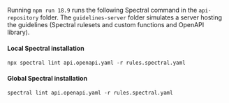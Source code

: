Running `npm run 18.9` runs the following Spectral command in the `api-repository` folder.
The `guidelines-server` folder simulates a server hosting the guidelines (Spectral rulesets and custom functions and OpenAPI library).

#### Local Spectral installation

```
npx spectral lint api.openapi.yaml -r rules.spectral.yaml
```

#### Global Spectral installation

```
spectral lint api.openapi.yaml -r rules.spectral.yaml
```

